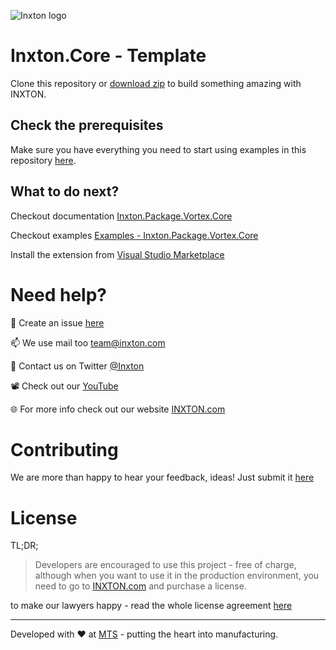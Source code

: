 ![Inxton logo](https://github.com/Inxton/documentation/raw/master/assets/logo.png)

# Inxton.Core - Template

Clone this repository or [download zip](https://github.com/Inxton/template.core/archive/master.zip) to build something amazing with INXTON.

## Check the prerequisites

Make sure you have everything you need to start using examples in this repository [here](https://github.com/Inxton/documentation/blob/master/PREREQUISITES.MD).


## What to do next?

Checkout documentation  [Inxton.Package.Vortex.Core](https://github.com/Inxton/documentation)

Checkout examples  [Examples - Inxton.Package.Vortex.Core](https://github.com/Inxton/Examples-Inxton.Package.Vortex.Core)


Install the extension from [Visual Studio Marketplace](https://marketplace.visualstudio.com/items?itemName=Inxton.InxtonVortexBuilderExtensionPre)
 

# Need help?

🧪 Create an issue [here](https://github.com/Inxton/Feedback/issues/new/choose)

📫 We use mail too team@inxton.com 

🐤 Contact us on Twitter [@Inxton](https://twitter.com/inxtonteam)

📽 Check out our [YouTube](https://www.youtube.com/channel/UCB3EcnWyLSsV5gqSt8PRDXA/featured)

🌐 For more info check out our website [INXTON.com](https://www.inxton.com/)


# Contributing

We are more than happy to hear your feedback, ideas!
Just submit it [here](https://github.com/Inxton/Feedback/issues/new/choose)  


# License
 
TL;DR;
> Developers are encouraged to use this project -  free of charge, although when you want to use it in the production environment, you need to go to  [INXTON.com](https://www.inxton.com/) and purchase a license.

to make our lawyers happy - read the whole license agreement [here](https://github.com/Inxton/about/blob/master/license.md)



---
Developed with ♥ at [MTS](https://www.mts.sk/en) - putting the heart into manufacturing.
 
